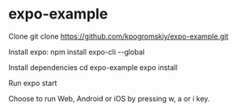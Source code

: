 # expo-example

Clone
git clone https://github.com/kpogromskiy/expo-example.git

Install expo:
npm install expo-cli --global

Install dependencies
cd expo-example
expo install

Run
expo start

Choose to run Web, Android or iOS by pressing w, a or i key.
